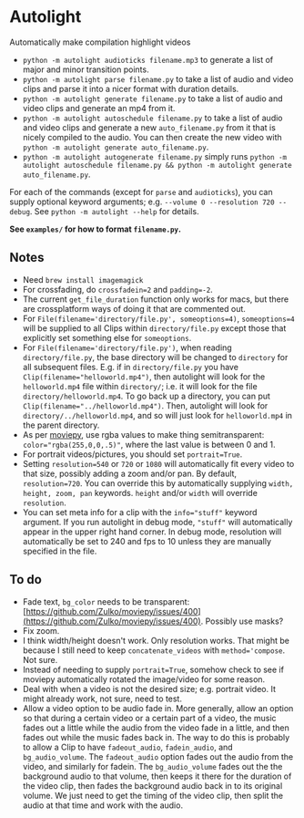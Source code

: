 # Autolight

Automatically make compilation highlight videos

- `python -m autolight audioticks filename.mp3` to generate a list of major and minor transition points.
- `python -m autolight parse filename.py` to take a list of audio and video clips and parse it into a nicer format with duration details.
- `python -m autolight generate filename.py` to take a list of audio and video clips and generate an mp4 from it.
- `python -m autolight autoschedule filename.py` to take a list of audio and video clips and generate a new `auto_filename.py` from it that is nicely compiled to the audio. You can then create the new video with `python -m autolight generate auto_filename.py`.
- `python -m autolight autogenerate filename.py` simply runs `python -m autolight autoschedule filename.py && python -m autolight generate auto_filename.py`.

For each of the commands (except for `parse` and `audioticks`), you can supply optional keyword arguments; e.g. `--volume 0 --resolution 720 --debug`. See `python -m autolight --help` for details.

**See `examples/` for how to format `filename.py`.**


## Notes

- Need `brew install imagemagick`
- For crossfading, do `crossfadein=2` and `padding=-2`.
- The current `get_file_duration` function only works for macs, but there are crossplatform ways of doing it that are commented out.
- For `File(filename='directory/file.py', someoptions=4)`, `someoptions=4` will be supplied to all Clips within `directory/file.py` except those that explicitly set something else for `someoptions`.
- For `File(filename='directory/file.py')`, when reading `directory/file.py`, the base directory will be changed to `directory` for all subsequent files. E.g. if in `directory/file.py` you have `Clip(filename="helloworld.mp4")`, then autolight will look for the `helloworld.mp4` file within `directory/`; i.e. it will look for the file `directory/helloworld.mp4`. To go back up a directory, you can put `Clip(filename="../helloworld.mp4")`. Then, autolight will look for `directory/../helloworld.mp4`, and so will just look for `helloworld.mp4` in the parent directory.
- As per [moviepy](https://stackoverflow.com/questions/73418729/moviepy-textclip-set-color-to-rgb-value), use rgba values to make thing semitransparent: `color="rgba(255,0,0,.5)"`, where the last value is between 0 and 1.
- For portrait videos/pictures, you should set `portrait=True`. 
- Setting `resolution=540` or `720` or `1080` will automatically fit every video to that size, possibly adding a zoom and/or pan. By default, `resolution=720`. You can override this by automatically supplying `width, height, zoom, pan` keywords. `height` and/or `width` will override `resolution`.
- You can set meta info for a clip with the `info="stuff"` keyword argument. If you run autolight in debug mode, `"stuff"` will automatically appear in the upper right hand corner. In debug mode, resolution will automatically be set to 240 and fps to 10 unless they are manually specified in the file.


## To do

- Fade text, `bg_color` needs to be transparent: [https://github.com/Zulko/moviepy/issues/400](https://github.com/Zulko/moviepy/issues/400). Possibly use masks?
- Fix zoom.
- I think width/height doesn't work. Only resolution works. That might be because I still need to keep `concatenate_videos` with `method='compose`. Not sure.
- Instead of needing to supply `portrait=True`, somehow check to see if moviepy automatically rotated the image/video for some reason.
- Deal with when a video is not the desired size; e.g. portrait video. It might already work, not sure, need to test.
- Allow a video option to be audio fade in. More generally, allow an option so that during a certain video or a certain part of a video, the music fades out a little while the audio from the video fade in a little, and then fades out while the music fades back in. The way to do this is probably to allow a Clip to have `fadeout_audio`, `fadein_audio`, and `bg_audio_volume`. The `fadeout_audio` option fades out the audio from the video, and similarly for fadein. The `bg_audio_volume` fades out the the background audio to that volume, then keeps it there for the duration of the video clip, then fades the background audio back in to its original volume. We just need to get the timing of the video clip, then split the audio at that time and work with the audio.
